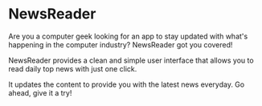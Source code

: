 # NewsReader

Are you a computer geek looking for an app to stay updated with what's happening in the computer industry? NewsReader got you covered!

NewsReader provides a clean and simple user interface that allows you to read daily top news with just one click.

It updates the content to provide you with the latest news everyday. Go ahead, give it a try!
